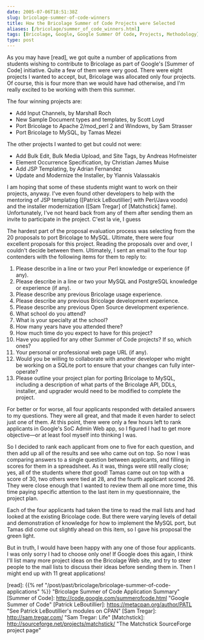```yaml
--- 
date: 2005-07-06T18:51:38Z
slug: bricolage-summer-of-code-winners
title: How the Bricolage Summer of Code Projects were Selected
aliases: [/bricolage/summer_of_code_winners.html]
tags: [Bricolage, Google, Google Summer Of Code, Projects, Methodology]
type: post
---
```


As you may have [read], we got quite a number of applications from students
wishing to contribute to Bricolage as part of Google's [Summer of Code]
initiative. Quite a few of them were very good. There were eight projects I
wanted to accept, but, Bricolage was allocated only four projects. Of course,
this is four more than we would have had otherwise, and I'm really excited to be
working with them this summer.

The four winning projects are:

-   Add Input Channels, by Marshall Roch
-   New Sample Document types and templates, by Scott Loyd
-   Port Bricolage to Apache 2/mod\_perl 2 and Windows, by Sam Strasser
-   Port Bricolage to MySQL, by Tamas Mezei

The other projects I wanted to get but could not were:

-   Add Bulk Edit, Bulk Media Upload, and Site Tags, by Andreas Hofmeister
-   Element Occurrence Specification, by Christian James Muise
-   Add JSP Templating, by Adrian Fernandez
-   Update and Modernize the Installer, by Yiannis Valassakis

I am hoping that some of these students might want to work on their projects,
anyway. I've even found other developers to help with the mentoring of JSP
templating ([Patrick LeBoutillier] with Perl/Java voodo) and the installer
modernization ([Sam Tregar] of [Matchstick] fame). Unfortunately, I've not heard
back from any of them after sending them an invite to participate in the
project. C'est la vie, I guess

The hardest part of the proposal evaluation process was selecting from the 20
proposals to port Bricolage to MySQL. Ultimate, there were four excellent
proposals for this project. Reading the proposals over and over, I couldn't
decide between them. Ultimately, I sent an email to the four top contenders with
the following items for them to reply to:

1.  Please describe in a line or two your Perl knowledge or experience (if any).
2.  Please describe in a line or two your MySQL and PostgreSQL knowledge or
    experience (if any).
3.  Please describe any previous Bricolage usage experience.
4.  Please describe any previous Bricolage development experience.
5.  Please describe any previous Open Source development experience.
6.  What school do you attend?
7.  What is your specialty at the school?
8.  How many years have you attended there?
9.  How much time do you expect to have for this project?
10. Have you applied for any other Summer of Code projects? If so, which ones?
11. Your personal or professional web page URL (if any).
12. Would you be willing to collaborate with another developer who might be
    working on a SQLite port to ensure that your changes can fully
    inter-operate?
13. Please outline your project plan for porting Bricolage to MySQL, including a
    description of what parts of the Bricolage API, DDLs, installer, and
    upgrader would need to be modified to complete the project.

For better or for worse, all four applicants responded with detailed answers to
my questions. They were all great, and that made it even harder to select just
one of them. At this point, there were only a few hours left to rank applicants
in Google's SoC Admin Web app, so I figured I had to get more objective—or at
least fool myself into thinking I was.

So I decided to rank each applicant from one to five for each question, and then
add up all of the results and see who came out on top. So now I was comparing
answers to a single question between applicants, and filling in scores for them
in a spreadsheet. As it was, things were still really close; yes, all of the
students where *that* good! Tamas came out on top with a score of 30, two others
were tied at 28, and the fourth applicant scored 26. They were close enough that
I wanted to review them all one more time, this time paying specific attention
to the last item in my questionnaire, the project plan.

Each of the four applicants had taken the time to read the mail lists and had
looked at the existing Bricolage code. But there were varying levels of detail
and demonstration of knowledge for how to implement the MySQL port, but Tamas
did come out slightly ahead on this item, so I gave his proposal the green
light.

But in truth, I would have been happy with any one of those four applicants. I
was only sorry I had to choose only one! If Google does this again, I think I'll
list many more project ideas on the Bricolage Web site, and try to steer people
to the mail lists to discuss their ideas before sending them in. Then I might
end up with 11 great applications!

  [read]: {{% ref "/post/past/bricolage/bricolage-summer-of-code-applications" %}}
    "Bricolage Summer of Code Application Summary"
  [Summer of Code]: http://code.google.com/summerofcode.html
    "Google Summer of Code"
  [Patrick LeBoutillier]: https://metacpan.org/author/PATL
    "See Patrick LeBoutillier's modules on CPAN"
  [Sam Tregar]: http://sam.tregar.com/ "Sam Tregar: Life"
  [Matchstick]: http://sourceforge.net/projects/matchstick/
    "The Matchstick SourceForge project page"
